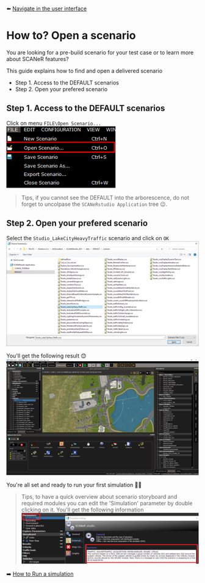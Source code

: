 :arrow_left: [Navigate in the user interface](../HT_Navigate/HT_Navigate.md)

# How to? Open a scenario

You are looking for a pre-build scenario for your test case or to learn more about SCANeR features?

This guide explains how to find and open a delivered scenario
- Step 1. Access to the DEFAULT scenarios
- Step 2. Open your prefered scenario

## Step 1. Access to the DEFAULT scenarios

Click on menu `FILE\Open Scenario...`
![](./assets/OpenScenario.png)
>Tips, if you cannot see the DEFAULT into the arborescence, do not forget to uncolpase the `SCANeRstudio Application` tree 😉.

## Step 2. Open your prefered scenario

Select the `Studio_LakeCityHeavyTraffic` scenario and click on `OK`
![](./assets/OpenDefault.png)

You'll get the following result 😊
![](./assets/Studio_LakeCityheavyTraffic.png)

You're all set and ready to run your first simulation 👍🏻

>Tips, to have a quick overview about scenario storyboard and required modules you can edit the 'Simulation' parameter by double clicking on it. You'll get the following information
![](./assets/ParameterSimulation.png)

:arrow_right: [How to Run a simulation](../HT_Run_a_simulation_good_practices/HT_Run_a_simulation_good_practices.md)
